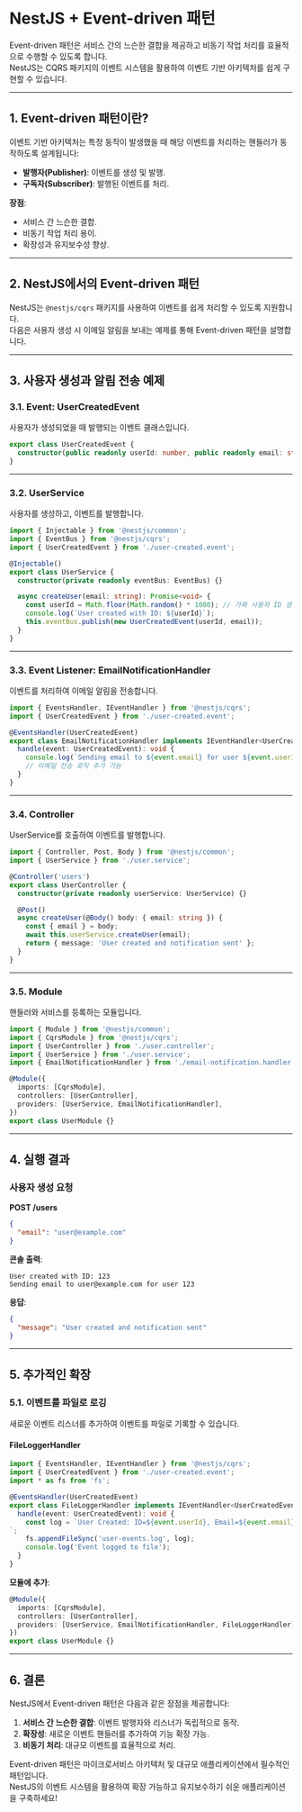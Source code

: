 
# NestJS + Event-driven 패턴

Event-driven 패턴은 서비스 간의 느슨한 결합을 제공하고 비동기 작업 처리를 효율적으로 수행할 수 있도록 합니다.  
NestJS는 CQRS 패키지의 이벤트 시스템을 활용하여 이벤트 기반 아키텍처를 쉽게 구현할 수 있습니다.

---

## 1. Event-driven 패턴이란?

이벤트 기반 아키텍처는 특정 동작이 발생했을 때 해당 이벤트를 처리하는 핸들러가 동작하도록 설계됩니다:
- **발행자(Publisher)**: 이벤트를 생성 및 발행.
- **구독자(Subscriber)**: 발행된 이벤트를 처리.

**장점**:
- 서비스 간 느슨한 결합.
- 비동기 작업 처리 용이.
- 확장성과 유지보수성 향상.

---

## 2. NestJS에서의 Event-driven 패턴

NestJS는 `@nestjs/cqrs` 패키지를 사용하여 이벤트를 쉽게 처리할 수 있도록 지원합니다.  
다음은 사용자 생성 시 이메일 알림을 보내는 예제를 통해 Event-driven 패턴을 설명합니다.

---

## 3. 사용자 생성과 알림 전송 예제

### 3.1. Event: UserCreatedEvent
사용자가 생성되었을 때 발행되는 이벤트 클래스입니다.

```typescript
export class UserCreatedEvent {
  constructor(public readonly userId: number, public readonly email: string) {}
}
```

---

### 3.2. UserService
사용자를 생성하고, 이벤트를 발행합니다.

```typescript
import { Injectable } from '@nestjs/common';
import { EventBus } from '@nestjs/cqrs';
import { UserCreatedEvent } from './user-created.event';

@Injectable()
export class UserService {
  constructor(private readonly eventBus: EventBus) {}

  async createUser(email: string): Promise<void> {
    const userId = Math.floor(Math.random() * 1000); // 가짜 사용자 ID 생성
    console.log(`User created with ID: ${userId}`);
    this.eventBus.publish(new UserCreatedEvent(userId, email));
  }
}
```

---

### 3.3. Event Listener: EmailNotificationHandler
이벤트를 처리하여 이메일 알림을 전송합니다.

```typescript
import { EventsHandler, IEventHandler } from '@nestjs/cqrs';
import { UserCreatedEvent } from './user-created.event';

@EventsHandler(UserCreatedEvent)
export class EmailNotificationHandler implements IEventHandler<UserCreatedEvent> {
  handle(event: UserCreatedEvent): void {
    console.log(`Sending email to ${event.email} for user ${event.userId}`);
    // 이메일 전송 로직 추가 가능
  }
}
```

---

### 3.4. Controller
UserService를 호출하여 이벤트를 발행합니다.

```typescript
import { Controller, Post, Body } from '@nestjs/common';
import { UserService } from './user.service';

@Controller('users')
export class UserController {
  constructor(private readonly userService: UserService) {}

  @Post()
  async createUser(@Body() body: { email: string }) {
    const { email } = body;
    await this.userService.createUser(email);
    return { message: 'User created and notification sent' };
  }
}
```

---

### 3.5. Module
핸들러와 서비스를 등록하는 모듈입니다.

```typescript
import { Module } from '@nestjs/common';
import { CqrsModule } from '@nestjs/cqrs';
import { UserController } from './user.controller';
import { UserService } from './user.service';
import { EmailNotificationHandler } from './email-notification.handler';

@Module({
  imports: [CqrsModule],
  controllers: [UserController],
  providers: [UserService, EmailNotificationHandler],
})
export class UserModule {}
```

---

## 4. 실행 결과

### 사용자 생성 요청
**POST /users**
```json
{
  "email": "user@example.com"
}
```

**콘솔 출력**:
```
User created with ID: 123
Sending email to user@example.com for user 123
```

**응답**:
```json
{
  "message": "User created and notification sent"
}
```

---

## 5. 추가적인 확장

### 5.1. 이벤트를 파일로 로깅
새로운 이벤트 리스너를 추가하여 이벤트를 파일로 기록할 수 있습니다.

#### FileLoggerHandler
```typescript
import { EventsHandler, IEventHandler } from '@nestjs/cqrs';
import { UserCreatedEvent } from './user-created.event';
import * as fs from 'fs';

@EventsHandler(UserCreatedEvent)
export class FileLoggerHandler implements IEventHandler<UserCreatedEvent> {
  handle(event: UserCreatedEvent): void {
    const log = `User Created: ID=${event.userId}, Email=${event.email}
`;
    fs.appendFileSync('user-events.log', log);
    console.log('Event logged to file');
  }
}
```

**모듈에 추가**:
```typescript
@Module({
  imports: [CqrsModule],
  controllers: [UserController],
  providers: [UserService, EmailNotificationHandler, FileLoggerHandler],
})
export class UserModule {}
```

---

## 6. 결론

NestJS에서 Event-driven 패턴은 다음과 같은 장점을 제공합니다:
1. **서비스 간 느슨한 결합**: 이벤트 발행자와 리스너가 독립적으로 동작.
2. **확장성**: 새로운 이벤트 핸들러를 추가하여 기능 확장 가능.
3. **비동기 처리**: 대규모 이벤트를 효율적으로 처리.

Event-driven 패턴은 마이크로서비스 아키텍처 및 대규모 애플리케이션에서 필수적인 패턴입니다.  
NestJS의 이벤트 시스템을 활용하여 확장 가능하고 유지보수하기 쉬운 애플리케이션을 구축하세요!
